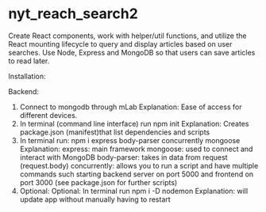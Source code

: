 # nyt_reach_search2
 Create React components, work with helper/util functions, and utilize the React mounting lifecycle to query and display articles based on user searches. Use Node, Express and MongoDB so that users can save articles to read later.

Installation:

Backend:

1. Connect to mongodb through mLab
   Explanation: Ease of access for different devices.
2. In terminal (command line interface) run npm init
   Explanation: Creates package.json (manifest)that list dependencies and scripts
3. In terminal run: npm i express body-parser concurrently mongoose
   Explanation:
   express: main framework
   mongoose: used to connect and interact with MongoDB
   body-parser: takes in data from request (request.body)
   concurrently: allows you to run a script and have multiple commands such starting backend server on port 5000 and frontend on port 3000 (see package.json for further scripts)
4. Optional: Optional: In terminal run npm i -D nodemon
   Explanation: will update app without manually having to restart
   

